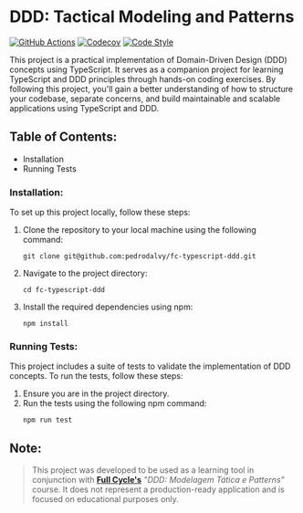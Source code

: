 # DDD: Tactical Modeling and Patterns

[![GitHub Actions][github-image]][github-url]
[![Codecov][codecov-image]][codecov-url]
[![Code Style][code-style-image]][code-style-url]

This project is a practical implementation of Domain-Driven Design (DDD) concepts using TypeScript. It serves as a
companion project for learning TypeScript and DDD principles through hands-on coding exercises. By following this
project, you'll gain a better understanding of how to structure your codebase, separate concerns, and build maintainable
and scalable applications using TypeScript and DDD.

## Table of Contents:

- Installation
- Running Tests

### Installation:

To set up this project locally, follow these steps:

1. Clone the repository to your local machine using the following command:
    ````shell
    git clone git@github.com:pedrodalvy/fc-typescript-ddd.git
    ````
2. Navigate to the project directory:
    ````shell
    cd fc-typescript-ddd
    ````
3. Install the required dependencies using npm:
    ````shell
    npm install
    ````

### Running Tests:

This project includes a suite of tests to validate the implementation of DDD concepts. To run the tests, follow these
steps:

1. Ensure you are in the project directory.
2. Run the tests using the following npm command:
    ````shell
    npm run test
    ````

## Note:

> This project was developed to be used as a learning tool in conjunction with [**Full Cycle's**](https://fullcycle.com.br)
> _"DDD: Modelagem Tática e Patterns"_ course. It does not represent a production-ready application and is focused on
> educational purposes only.

[github-image]: https://github.com/pedrodalvy/fc-typescript-ddd/actions/workflows/tests.yml/badge.svg
[github-url]: https://github.com/pedrodalvy/fc-typescript-ddd/actions
[codecov-image]: https://codecov.io/gh/pedrodalvy/fc-typescript-ddd/branch/main/graph/badge.svg?token=PL8X8WI9MO
[codecov-url]: https://codecov.io/gh/pedrodalvy/fc-typescript-ddd
[code-style-image]: https://img.shields.io/badge/code%20style-google-blueviolet.svg
[code-style-url]: https://github.com/google/gts
